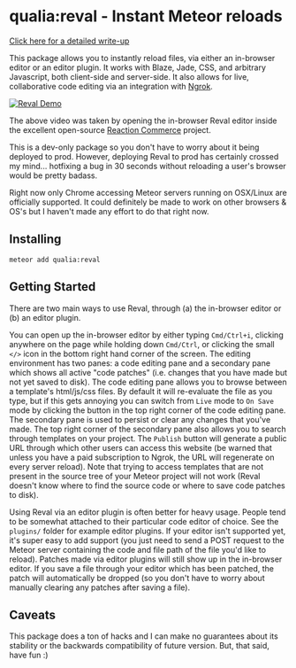 # qualia:reval - Instant Meteor reloads

[Click here for a detailed write-up](https://eng.qualia.com/reval-interactive-meteor-dev-c24cf3c52304)

This package allows you to instantly reload files, via either an in-browser editor or an editor plugin. It works with Blaze, Jade, CSS, and arbitrary Javascript, both client-side and server-side. It also allows for live, collaborative code editing via an integration with [Ngrok](https://ngrok.com).

[![Reval Demo](https://cloud.githubusercontent.com/assets/247408/26030584/59575586-380c-11e7-94ec-11f7769b197a.png)](http://www.youtube.com/watch?v=16QifLSZwLo)

The above video was taken by opening the in-browser Reval editor inside the excellent open-source [Reaction Commerce](https://github.com/reactioncommerce/reaction) project.

This is a dev-only package so you don't have to worry about it being deployed to prod. However, deploying Reval to prod has certainly crossed my mind... hotfixing a bug in 30 seconds without reloading a user's browser would be pretty badass.

Right now only Chrome accessing Meteor servers running on OSX/Linux are officially supported. It could definitely be made to work on other browsers & OS's but I haven't made any effort to do that right now.

## Installing

`meteor add qualia:reval`

## Getting Started

There are two main ways to use Reval, through (a) the in-browser editor or (b) an editor plugin.

You can open up the in-browser editor by either typing `Cmd/Ctrl+i`, clicking anywhere on the page while holding down `Cmd/Ctrl`, or clicking the small `</>` icon in the bottom right hand corner of the screen. The editing environment has two panes: a code editing pane and a secondary pane which shows all active "code patches" (i.e. changes that you have made but not yet saved to disk). The code editing pane allows you to browse between a template's html/js/css files. By default it will re-evaluate the file as you type, but if this gets annoying you can switch from `Live` mode to `On Save` mode by clicking the button in the top right corner of the code editing pane. The secondary pane is used to persist or clear any changes that you've made. The top right corner of the secondary pane also allows you to search through templates on your project. The `Publish` button will generate a public URL through which other users can access this website (be warned that unless you have a paid subscription to Ngrok, the URL will regenerate on every server reload). Note that trying to access templates that are not present in the source tree of your Meteor project will not work (Reval doesn't know where to find the source code or where to save code patches to disk).

Using Reval via an editor plugin is often better for heavy usage. People tend to be somewhat attached to their particular code editor of choice. See the `plugins/` folder for example editor plugins. If your editor isn't supported yet, it's super easy to add support (you just need to send a POST request to the Meteor server containing the code and file path of the file you'd like to reload). Patches made via editor plugins will still show up in the in-browser editor. If you save a file through your editor which has been patched, the patch will automatically be dropped (so you don't have to worry about manually clearing any patches after saving a file).

## Caveats
This package does a ton of hacks and I can make no guarantees about its stability or the backwards compatibility of future version. But, that said, have fun :)
